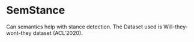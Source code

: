 # SemStance

Can semantics help with stance detection.
The Dataset used is Will-they-wont-they dataset (ACL'2020).

